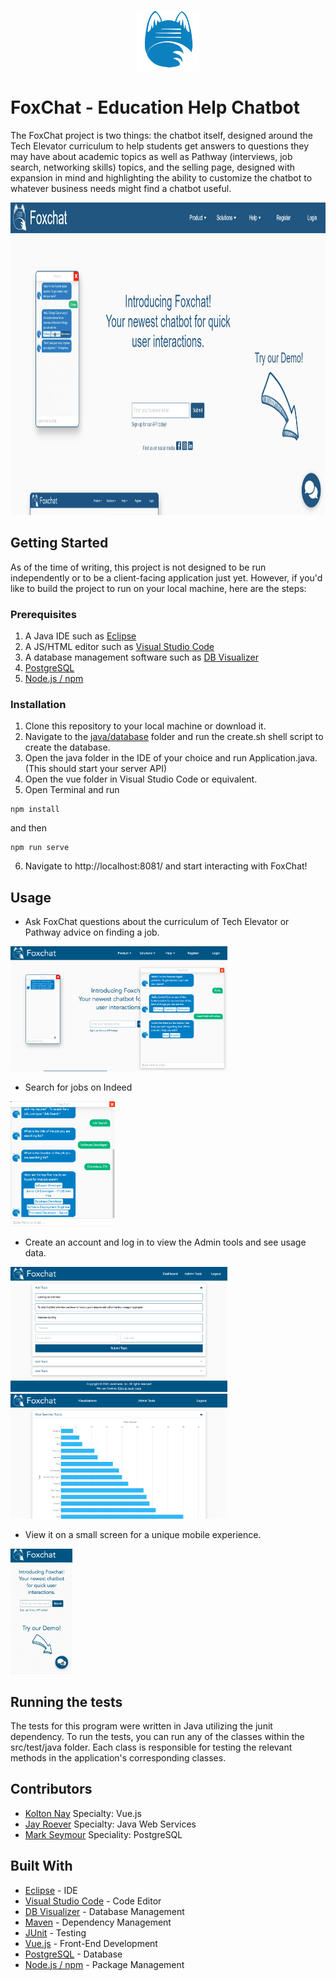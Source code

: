 <p align="center">
<img src="Images/foxtrot_chat.png" alt="Landing Page" height="100" align="center">
</p>

# FoxChat - Education Help Chatbot

The FoxChat project is two things: the chatbot itself, designed around the Tech Elevator curriculum to help students get answers to questions they may have about academic topics as well as Pathway (interviews, job search, networking skills) topics, and the selling page, designed with expansion in mind and highlighting the ability to customize the chatbot to whatever business needs might find a chatbot useful. 

<img src="Images/FoxChat Landing Page.png" alt="Landing Page" height="500">

## Getting Started

As of the time of writing, this project is not designed to be run independently or to be a client-facing application just yet. However, if you'd like to build the project to run on your local machine, here are the steps:


### Prerequisites
1. A Java IDE such as [Eclipse](https://www.eclipse.org/)
2. A JS/HTML editor such as [Visual Studio Code](https://code.visualstudio.com/)
3. A database management software such as [DB Visualizer](https://www.dbvis.com/)
4. [PostgreSQL](https://www.postgresql.org/)
5. [Node.js / npm](https://www.npmjs.com/get-npm)



### Installation

1. Clone this repository to your local machine or download it.
2. Navigate to the <a href="java/database">java/database</a> folder and run the create.sh shell script to create the database.
3. Open the java folder in the IDE of your choice and run Application.java. (This should start your server API)
4. Open the vue folder in Visual Studio Code or equivalent.
5. Open Terminal and run 
```
npm install
```
and then 
```
npm run serve
```

6. Navigate to http://localhost:8081/ and start interacting with FoxChat!

## Usage

* Ask FoxChat questions about the curriculum of Tech Elevator or Pathway advice on finding a job.
<img src="Images/demo_response.png" alt="Response Example" height="200">

* Search for jobs on Indeed
<img src="Images/demo_job_search.png" alt="Job Search Example" height="200">

* Create an account and log in to view the Admin tools and see usage data.
<img src="Images/demo_tools.png" alt="Admin Tools Example" height="200">
<img src="Images/sample_visualization.png" alt="Usage Data Example" height="200">

* View it on a small screen for a unique mobile experience.
<img src="Images/Final_Mobile_Demo.gif" alt="Mobile Example" height="200">



## Running the tests

The tests for this program were written in Java utilizing the junit dependency. To run the tests, you can run any of the classes within the src/test/java folder. Each class is responsible for testing the relevant methods in the application's corresponding classes. 

## Contributors
* [Kolton Nay](https://www.linkedin.com/in/koltonnay/) Specialty: Vue.js
* [Jay Roever](https://www.linkedin.com/in/jayroever/) Specialty: Java Web Services
* [Mark Seymour](https://www.linkedin.com/in/mark-a-seymour/) Speciality: PostgreSQL



## Built With
* [Eclipse](https://www.eclipse.org/) - IDE
* [Visual Studio Code](https://code.visualstudio.com/) - Code Editor
* [DB Visualizer](https://www.dbvis.com/) - Database Management
* [Maven](https://maven.apache.org/) - Dependency Management
* [JUnit](https://junit.org/) - Testing
* [Vue.js](https://vuejs.org/) - Front-End Development
* [PostgreSQL](https://www.postgresql.org/) - Database
* [Node.js / npm](https://nodejs.org/en/) - Package Management





